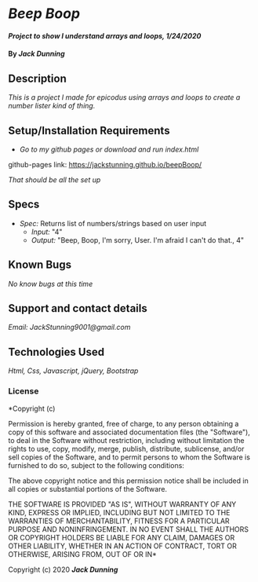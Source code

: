 # _Beep Boop_

#### _Project to show I understand arrays and loops, 1/24/2020_

#### By _**Jack Dunning**_

## Description

_This is a project I made for epicodus using arrays and loops to create a number lister kind of thing._

## Setup/Installation Requirements

* _Go to my github pages or download and run index.html_

github-pages link: https://jackstunning.github.io/beepBoop/


_That should be all the set up_

## Specs

  * _Spec:_ Returns list of numbers/strings based on user input
      * _Input:_ "4"
      * _Output:_ "Beep, Boop, I'm sorry, User. I'm afraid I can't do that., 4"

## Known Bugs

_No know bugs at this time_

## Support and contact details

_Email: JackStunning9001@gmail.com_

## Technologies Used

_Html, Css, Javascript, jQuery, Bootstrap_

### License

*Copyright (c)

Permission is hereby granted, free of charge, to any person obtaining a copy of this software and associated documentation files (the "Software"), to deal in the Software without restriction, including without limitation the rights to use, copy, modify, merge, publish, distribute, sublicense, and/or sell copies of the Software, and to permit persons to whom the Software is furnished to do so, subject to the following conditions:

The above copyright notice and this permission notice shall be included in all copies or substantial portions of the Software.

THE SOFTWARE IS PROVIDED "AS IS", WITHOUT WARRANTY OF ANY KIND, EXPRESS OR IMPLIED, INCLUDING BUT NOT LIMITED TO THE WARRANTIES OF MERCHANTABILITY, FITNESS FOR A PARTICULAR PURPOSE AND NONINFRINGEMENT. IN NO EVENT SHALL THE AUTHORS OR COPYRIGHT HOLDERS BE LIABLE FOR ANY CLAIM, DAMAGES OR OTHER LIABILITY, WHETHER IN AN ACTION OF CONTRACT, TORT OR OTHERWISE, ARISING FROM, OUT OF OR IN*

Copyright (c) 2020 **_Jack Dunning_**
